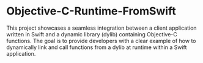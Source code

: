 # Objective-C-Runtime-FromSwift
This project showcases a seamless integration between a client application written in Swift and a dynamic library (dylib) containing Objective-C functions. The goal is to provide developers with a clear example of how to dynamically link and call functions from a dylib at runtime within a Swift application.
